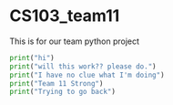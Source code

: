 # CS103_team11

This is for our team python project

```python
print("hi")
print("will this work?? please do.")
print("I have no clue what I'm doing")
print("Team 11 Strong")
print("Trying to go back")
```
